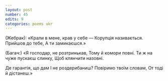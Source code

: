 ```yaml
---
layout: post
number: 45
edits: 9
categories: poems ukr
---
```


(Жебрак): 
«Крали в мене, крав у себе —
Корупція називається.
Прийшов до тебе,
А ти замикаєшся.»

(Багач:)
«Я господар, не розтринькав,
Тому й комори повні.
Ти ж на чуже пускаєш слинку,
Щоб клянчити назовні.

Де гарантія, що дам
І не роздерибаниш?
Повіримо твоїм словам,
От тоді й дістанеш.»
